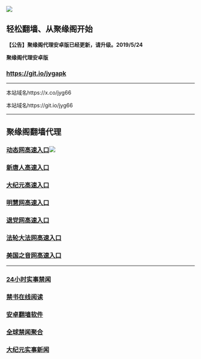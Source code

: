 ![](https://raw.githubusercontent.com/hao369/a/master/j.jpg)



## 轻松翻墙、从聚缘阁开始



**【公告】聚缘阁代理安卓版已经更新，请升级。2019/5/24**

 
**聚缘阁代理安卓版**
### https://git.io/jygapk  

***

本站域名https://x.co/jyg66 

本站域名https://git.io/jyg66



***




## 聚缘阁翻墙代理 




### [动态网高速入口](http://663.hao.curiousengineer.com/6/4324232/543)![](https://raw.githubusercontent.com/hao369/a/master/jygdl.gif)





### [新唐人高速入口](http://663.hao.curiousengineer.com/6/4324232/5)

### [大纪元高速入口](http://663.hao.curiousengineer.com/6/4324232/7)

### [明慧网高速入口](http://663.hao.curiousengineer.com/6/4324232/3)

### [退党网高速入口](http://663.hao.curiousengineer.com/6/4324232/8)

### [法轮大法网高速入口](http://663.hao.curiousengineer.com/6/4324232/15)

### [美国之音网高速入口](http://663.hao.curiousengineer.com/6/4324232/18)



***






### [24小时实事禁闻](https://git.io/fj3Go)

### [禁书在线阅读](https://github.com/txyzum203/djy/blob/master/gb/9p.md?flntdtv#1)


### [安卓翻墙软件](https://git.io/afq)

### [全球禁闻聚合](https://github.com/gfw-breaker/banned-news1/blob/master/README.md)

### [大纪元实事新闻](https://git.io/fjmgE)






